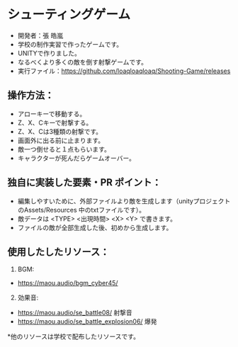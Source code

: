 # シューティングゲーム 
- 開発者：張 皓嵐
- 学校の制作実習で作ったゲームです。
- UNITYで作りました。
- なるべくより多くの敵を倒す射撃ゲームです。
- 実行ファイル：https://github.com/loaqloaqloaq/Shooting-Game/releases

## 操作方法：
- アローキーで移動する。
- Z、X、Cキーで射撃する。
- Z、X、Cは3種類の射撃です。
- 画面外に出る前に止まります。
- 敵一つ倒せると１点もらいます。
- キャラクターが死んだらゲームオーバー。

## 独自に実装した要素・PR ポイント：
- 編集しやすいために、外部ファイルより敵を生成します（unityプロジェクトのAssets/Resources 中のtxtファイルです）。
- 敵データは \<TYPE\> <出現時間> \<X\> \<Y\> で書きます。
- ファイルの敵が全部生成した後、初めから生成します。

## 使用したしたリソース：
1. BGM:
- https://maou.audio/bgm_cyber45/
2. 効果音:
- https://maou.audio/se_battle08/  射撃音
- https://maou.audio/se_battle_explosion06/  爆発


*他のリソースは学校で配布したリソースです。
